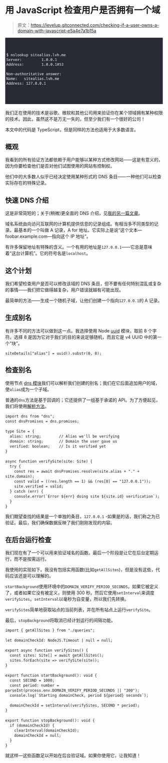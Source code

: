 # 用 JavaScript 检查用户是否拥有一个域

> 原文：<https://levelup.gitconnected.com/checking-if-a-user-owns-a-domain-with-javascript-e5a4e7a1b15a>

![](img/58a401244f7d4ba9df3ed3fda9f435a5.png)

我们正在使用的技术是谷歌、微软和其他公司用来验证你在某个领域拥有某种权限的技术。因此，虽然这不是万无一失的，但至少我们有一个很好的公司！

本文中的代码是 TypeScript，但是同样的方法也适用于大多数语言。

## 概观

我看到的所有验证方法都依赖于用户能够以某种方式修改网站——这是有意义的，因为你要检查他们是否对他们试图使用的网站有控制权。

他们中的大多数人似乎已经决定使用某种形式的 DNS 条目——一种他们可以检查实际存在的特殊记录。

## 快速 DNS 介绍

这是非常简短的；关于(稍微)更全面的 DNS 介绍，见[我的另一篇文章](https://www.solarwinter.net/domains/)。

域名系统由向访问互联网的计算机提供信息的记录组成。有相当多不同类型的记录。最基本的一个叫做 A 记录，A for 地址。它实际上是说“这个文本—foobar.example.com—指向这个 IP 地址”。

有许多保留地址有特殊的含义。一个有用的地址是`127.0.0.1`——它总是意味着“这台计算机”。它的符号名是`localhost`。

## 这个计划

我们希望检查用户是否可以修改该域的 DNS 条目，但不要有任何特别混乱或复杂的事情——我们把它做得越复杂，用户错误就越有可能出现。

最简单的方法——生成一个随机子域，让他们创建一个指向`127.0.0.1`的 A 记录。

## 生成别名

有许多不同的方法可以做到这一点。我选择使用 Node [uuid](https://www.npmjs.com/package/uuid) 模块，取前 8 个字符。选择 8 是因为它对于我们的目的来说足够随机，而且它是 v4 UUID 中的第一个“块”。

```
siteDetails["alias"] = uuid().substr(0, 8);
```

## 检查别名

使用节点 [dns 模块](https://nodejs.org/api/dns.html)我们可以解析我们创建的别名；我们在它后面追加用户的域，使`alias`成为一个子域。

普通的`dns`方法是基于回调的；它还提供了一组基于承诺的 API。为了方便起见，我们将使用[解析方法](https://nodejs.org/api/dns.html#dns_dnspromises_resolve_hostname_rrtype)。

```
import dns from "dns";
const dnsPromises = dns.promises;

type Site = {
  alias: string;        // Alias we'll be verifying
  domain: string;       // Domain the user gave us
  verified: boolean;    // Is it verified yet
}

async function verifySite(site: Site) {
  try {
    const res = await dnsPromises.resolve(site.alias + "." + site.domain);
    const valid = ((res.length == 1) && (res[0] == "127.0.0.1"));
    site.verified = valid;
  } catch (err) {
    console.error(`Error ${err} doing site ${site.id} verification`);
  }
}
```

我们期望查找的结果是一个单独的条目，`127.0.0.1` -如果是的话，我们称之为已验证。最后，我们确保数据反映了我们刚刚发现的内容。

## 在后台运行检查

我们现在有了一个可以用来验证域名的函数。最后一个阶段是让它在后台定期运行，而不是按需运行。

我使用的实现如下。我没有包括实用函数(比如`getAllSites`)，但是没有这些，代码应该还是可以理解的。

`startBackground`使用环境中的`DOMAIN_VERIFY_PERIOD_SECONDS`，如果它被定义了，或者如果它没有被定义，则使用 300 秒。然后它使用`setInterval`来调度`verifySites`。`setInterval`以毫秒为自变量，所以我们先转换。

`verifySites`简单地获取站点的当前列表，并在所有站点上运行`verifySite`。

最后，`stopBackground`将取消已经计划运行的间隔功能。

```
import { getAllSites } from "./queries";

let domainCheckId: NodeJS.Timeout | null = null;

export async function verifySites() {
  const sites: Site[] = await getAllSites();
  sites.forEach(site => verifySite(site));
}

export function startBackground(): void {
  const SECOND = 1000;
  const period: number = parseInt(process.env.DOMAIN_VERIFY_PERIOD_SECONDS || "300");
  console.log(`Starting domainCheck, period ${period} seconds`);

  domainCheckId = setInterval(verifySites, SECOND * period);
}

export function stopBackground(): void {
  if (domainCheckId) {
    clearInterval(domainCheckId);
    domainCheckId = null;
  }
}
```

就这样—这些函数足以开始在后台验证域。如果你使用它，让我知道！